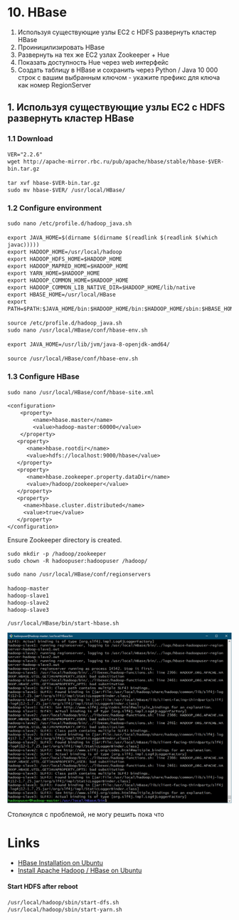 # 10. HBase

1. Используя существующие узлы EC2 с HDFS развернуть кластер HBase
1. Проиницилизировать HBase 
1. Развернуть на тех же EC2 узлах Zookeeper + Hue
1. Показать доступность Hue через web интерфейс
1. Создать таблицу в HBase и сохранить через Python / Java 10 000 строк с вашим выбранным ключом - укажите префикс для ключа как номер RegionServer

## 1. Используя существующие узлы EC2 с HDFS развернуть кластер HBase

### 1.1 Download
```
VER="2.2.6"
wget http://apache-mirror.rbc.ru/pub/apache/hbase/stable/hbase-$VER-bin.tar.gz

tar xvf hbase-$VER-bin.tar.gz
sudo mv hbase-$VER/ /usr/local/HBase/
```

### 1.2 Configure environment


```
sudo nano /etc/profile.d/hadoop_java.sh

export JAVA_HOME=$(dirname $(dirname $(readlink $(readlink $(which javac)))))
export HADOOP_HOME=/usr/local/hadoop
export HADOOP_HDFS_HOME=$HADOOP_HOME
export HADOOP_MAPRED_HOME=$HADOOP_HOME
export YARN_HOME=$HADOOP_HOME
export HADOOP_COMMON_HOME=$HADOOP_HOME
export HADOOP_COMMON_LIB_NATIVE_DIR=$HADOOP_HOME/lib/native
export HBASE_HOME=/usr/local/HBase
export PATH=$PATH:$JAVA_HOME/bin:$HADOOP_HOME/bin:$HADOOP_HOME/sbin:$HBASE_HOME/bin

source /etc/profile.d/hadoop_java.sh
sudo nano /usr/local/HBase/conf/hbase-env.sh

export JAVA_HOME=/usr/lib/jvm/java-8-openjdk-amd64/

source /usr/local/HBase/conf/hbase-env.sh
```


### 1.3 Configure HBase

`
sudo nano /usr/local/HBase/conf/hbase-site.xml
`

```
<configuration>
    <property>
        <name>hbase.master</name>
        <value>hadoop-master:60000</value>
    </property>
   <property>
      <name>hbase.rootdir</name>
      <value>hdfs://localhost:9000/hbase</value>
   </property>
   <property>
      <name>hbase.zookeeper.property.dataDir</name>
      <value>/hadoop/zookeeper</value>
   </property>
   <property>
     <name>hbase.cluster.distributed</name>
     <value>true</value>
   </property>
</configuration>
```

Ensure Zookeeper directory is created.

```
sudo mkdir -p /hadoop/zookeeper
sudo chown -R hadoopuser:hadoopuser /hadoop/
```
```
sudo nano /usr/local/HBase/conf/regionservers

hadoop-master
hadoop-slave1
hadoop-slave2
hadoop-slave3
```

```
/usr/local/HBase/bin/start-hbase.sh
```

![](images/err1.png)

Столкнулся с проблемой, не могу решить пока что




# Links 

+ [HBase Installation on Ubuntu](https://www.guru99.com/hbase-installation-guide.html)
+ [Install Apache Hadoop / HBase on Ubuntu](https://computingforgeeks.com/how-to-install-apache-hadoop-hbase-on-ubuntu/)


#### Start HDFS after reboot

```
/usr/local/hadoop/sbin/start-dfs.sh
/usr/local/hadoop/sbin/start-yarn.sh
```
